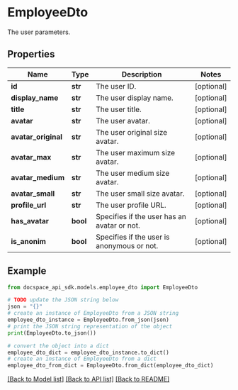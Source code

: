 # EmployeeDto
The user parameters.

## Properties

Name | Type | Description | Notes
------------ | ------------- | ------------- | -------------
**id** | **str** | The user ID. | [optional] 
**display_name** | **str** | The user display name. | [optional] 
**title** | **str** | The user title. | [optional] 
**avatar** | **str** | The user avatar. | [optional] 
**avatar_original** | **str** | The user original size avatar. | [optional] 
**avatar_max** | **str** | The user maximum size avatar. | [optional] 
**avatar_medium** | **str** | The user medium size avatar. | [optional] 
**avatar_small** | **str** | The user small size avatar. | [optional] 
**profile_url** | **str** | The user profile URL. | [optional] 
**has_avatar** | **bool** | Specifies if the user has an avatar or not. | [optional] 
**is_anonim** | **bool** | Specifies if the user is anonymous or not. | [optional] 

## Example

```python
from docspace_api_sdk.models.employee_dto import EmployeeDto

# TODO update the JSON string below
json = "{}"
# create an instance of EmployeeDto from a JSON string
employee_dto_instance = EmployeeDto.from_json(json)
# print the JSON string representation of the object
print(EmployeeDto.to_json())

# convert the object into a dict
employee_dto_dict = employee_dto_instance.to_dict()
# create an instance of EmployeeDto from a dict
employee_dto_from_dict = EmployeeDto.from_dict(employee_dto_dict)
```
[[Back to Model list]](../README.md#documentation-for-models) [[Back to API list]](../README.md#documentation-for-api-endpoints) [[Back to README]](../README.md)


